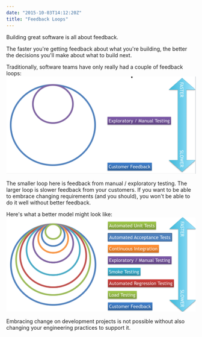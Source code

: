 ```yaml
---
date: "2015-10-03T14:12:20Z"
title: "Feedback Loops"
---
```


Building great software is all about feedback.  

The faster you're getting feedback about what you're building, the better the decisions you'll make about what to build next.  

Traditionally, software teams have only really had a couple of feedback loops:
![Types_of_Testing_traditional](03-1.png)

The smaller loop here is feedback from manual / exploratory testing.  The larger loop is slower feedback from your customers.  If you want to be able to embrace changing requirements (and you should), you won't be able to do it well without better feedback.

Here's what a better model might look like:
![Types_of_Testing_rich_feedback](03-2.png)

Embracing change on development projects is not possible without also changing your engineering practices to support it.